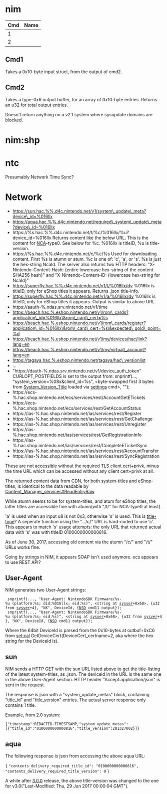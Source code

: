 # nim

| Cmd | Name |
| --- | ---- |
| 1   |      |
| 2   |      |

## Cmd1

Takes a 0x10-byte input struct, from the output of cmd2.

## Cmd2

Takes a type-0x6 output buffer, for an array of 0x10-byte entries.
Returns an u32 for total output entries.

Doesn't return anything on a v2.1 system where sysupdate domains are
blocked.

# nim:shp

# ntc

Presumably Network Time
    Sync?

# Network

  - https://sun.hac.%%.d4c.nintendo.net/v1/system\_update\_meta?device\_id=%016llx
  - https://aqua.hac.%%.d4c.nintendo.net/required\_system\_update\_meta?device\_id=%016llx
  - https://%s.hac.%%.d4c.nintendo.net/t/%c/%016llx/%u?device\_id=%016llx
    Returns content like the below URL. This is the content for
    [NCA](NCA.md "wikilink")-type0. See below for %c. %016llx is
    titleID, %u is title-version.
  - https://%s.hac.%%.d4c.nintendo.net/c/%c/%s Used for downloading
    content. First %s is atumn or atum. %c is one of: 'c', 'a', or 's'.
    %s is just the hex-string NcaId. The server also returns two HTTP
    headers: "X-Nintendo-Content-Hash: {entire lowercase hex-string of
    the content SHA256 hash}" and "X-Nintendo-Content-ID: {lowercase
    hex-string for NcaId}"
  - https://superfly.hac.%%.d4c.nintendo.net/v1/t/%016llx/dv %016llx is
    titleID, only for eShop titles it appears. Returns .json title-info.
  - https://superfly.hac.%%.d4c.nintendo.net/v1/a/%016llx/dv %016llx is
    titleID, only for eShop titles it appears. Output is similar to
    above
    URL.
  - https://aauth-%.ndas.srv.nintendo.net/v1/time
  - https://beach.hac.%.eshop.nintendo.net/v1/rom\_cards?application\_id=%016llx\&rom\_card\_cert=%s
  - https://beach.hac.%.eshop.nintendo.net/v1/rom\_cards/register?application\_id=%016llx\&rom\_card\_cert=%s\&expected\_gold\_point=%d
  - https://beach.hac.%.eshop.nintendo.net/v1/my/devices/hac/link?lang=en
  - https://beach.hac.%.eshop.nintendo.net/v1/my/virtual\_account?lang=en
  - https://tagaya.hac.%.eshop.nintendo.net/tagaya/hac\_versionlist
  - ...
  - "https://dauth-%.ndas.srv.nintendo.net/v1/device\_auth\_token"
    CURLOPT\_POSTFIELDS is set to the output from: snprintf(...,
    "system\_version=%08x\&client\_id=%s", \<byte-swapped first 3 bytes
    from
    [System\_Version\_Title](System%20Version%20Title.md "wikilink")
    loaded via [settings](Settings%20services.md "wikilink") cmd\>,
    "<hard-coded hex string>");
  - https://ecs-%.hac.shop.nintendo.net/ecs/services/rest/AccountGetETickets
  - https://ecs-%.hac.shop.nintendo.net/ecs/services/rest/GetAccountStatus
  - https://ias-%.hac.shop.nintendo.net/ias/services/rest/Register
  - https://ias-%.hac.shop.nintendo.net/ias/services/rest/GetChallenge
  - https://ias-%.hac.shop.nintendo.net/ias/services/rest/Unregister
  - https://ias-%.hac.shop.nintendo.net/ias/services/rest/GetRegistrationInfo
  - https://ias-%.hac.shop.nintendo.net/ias/services/rest/CompleteETicketSync
  - https://ias-%.hac.shop.nintendo.net/ias/services/rest/AccountTransfer
  - https://ias-%.hac.shop.nintendo.net/ias/services/rest/SyncRegistration

These are not accessible without the required TLS client cert+privk,
minus the time URL which can be accessed without any client cert+privk
at all.

The returned content data from CDN, for both system-titles and
eShop-titles, is identical to the data readable by
[Content\_Manager\_services\#ReadEntryRaw](Content%20Manager%20services#ReadEntryRaw.md##ReadEntryRaw "wikilink").

While atumn seems to be for system-titles, and atum for eShop titles,
the latter titles are accessible fine with atumn(with "/t/" for
NCA-type0 at least).

'a' is used when an input u8 is not 0x3, otherwise 's' is used. This is
[title-type](Content%20Manager%20services#Title%20Types.md##Title_Types "wikilink")?
A seperate function using the ".../c/" URL is hard-coded to use 'c'.
This appears to match 's' usage attempts: the only URL that returned
actual data with 's' was with titleID 0100000000000816.

As of June 30, 2017, accessing old content via the atumn "/c/" and "/t/"
URLs works fine.

Going by strings in NIM, it appears SOAP isn't used anymore. ecs appears
to use REST API?

## User-Agent

NIM generates two User-Agent
strings:

` snprintf(..., "User-Agent: NintendoSDK Firmware/%s-%u (platform:%s; did:%016llx; eid:%s)", <string at `[`sysver`](System%20Version%20Title.md "wikilink")`+0x68>, {u32 from `[`sysver`](System%20Version%20Title.md "wikilink")`+4}, "NX", DeviceId, {`[`NSD`](NSD%20services.md "wikilink")` cmd11 output});`  
` snprintf(..., "User-Agent: NintendoSDK Firmware/%s-%u (platform:%s; eid:%s)", <string at `[`sysver`](System%20Version%20Title.md "wikilink")`+0x68>, {u32 from `[`sysver`](System%20Version%20Title.md "wikilink")`+4}, "NX", DeviceId, {`[`NSD`](NSD%20services.md "wikilink")` cmd11 output});`

Where the 64bit DeviceId is parsed from the 0x10-bytes at outbuf+0xC6
from [set:cal](Settings%20services.md "wikilink")
GetDeviceCert(DeviceCert\_certname+2, aka where the hex string for the
DeviceId is).

## sun

NIM sends a HTTP GET with the sun URL listed above to get the
title-listing of the latest system-titles, as .json. The deviceid in the
URL is the same one in the above User-Agent section. HTTP header
"Accept:application/json" is sent in the request.

The response is json with a "system\_update\_metas" block, containing
"title\_id" and "title\_version" entries. The actual server response
only contains 1 title.

Example, from 2.0
system:

`{"timestamp":REDACTED-TIMESTSAMP,"system_update_metas":[{"title_id":"0100000000000816","title_version":201327002}]}`

## aqua

The following response is json from accessing the above aqua URL:

`{` `"contents_delivery_required_title_id": "0100000000000816",`
`"contents_delivery_required_title_version": 0` `}`

A while after [3.0.0](3.0.0.md "wikilink") release, the above
title-version was changed to the one for v3.0("Last-Modified: Thu, 29
Jun 2017 00:00:04 GMT").
